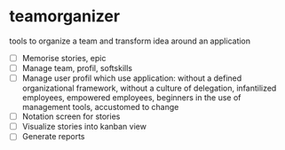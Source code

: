 # teamorganizer
tools to organize a team and transform idea around an application

- [ ] Memorise stories, epic
- [ ] Manage team, profil, softskills
- [ ] Manage user profil which use application: without a defined organizational framework, without a culture of delegation, infantilized employees, empowered employees, beginners in the use of management tools, accustomed to change
- [ ] Notation screen for stories
- [ ] Visualize stories into kanban view
- [ ] Generate reports
